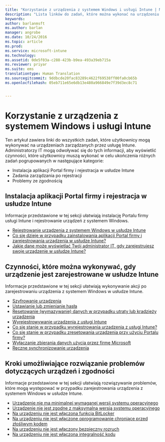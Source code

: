 ```yaml
---
title: "Korzystanie z urządzenia z systemem Windows i usługi Intune | Microsoft Intune"
description: "Lista linków do zadań, które można wykonać na urządzeniu z systemem Windows, gdy urządzenie zostało zarejestrowane w usłudze Intune"
keywords: 
author: barlanmsft
ms.author: barlan
manager: angrobe
ms.date: 10/24/2016
ms.topic: article
ms.prod: 
ms.service: microsoft-intune
ms.technology: 
ms.assetid: 0de5f03a-c288-423b-b9ea-493a39eb715a
ms.reviewer: priyar
ms.suite: ems
translationtype: Human Translation
ms.sourcegitcommit: 9ddbcde20fac83289c4622f69538ff00fa0cb65b
ms.openlocfilehash: 05eb711e65e6db13e480a966849e7f39d3ec8c71


---
```


# <a name="using-your-windows-device-with-intune"></a>Korzystanie z urządzenia z systemem Windows i usługi Intune

Ten artykuł zawiera linki do wszystkich zadań, które użytkownicy mogą wykonywać na urządzeniach zarządzanych przez usługę Intune. Administratorzy IT mogą odwoływać się do tych informacji, aby wyświetlić czynności, które użytkownicy muszą wykonać w celu ukończenia różnych zadań pogrupowanych w następujące kategorie:
- Instalacja aplikacji Portal firmy i rejestracja w usłudze Intune
- Zadania zarządzania po rejestracji
- Problemy ze zgodnością

## <a name="company-portal-app-installation-and-intune-enrollment"></a>Instalacja aplikacji Portal firmy i rejestracja w usłudze Intune

Informacje przedstawione w tej sekcji ułatwiają instalację Portalu firmy usługi Intune i rejestrowanie urządzeń z systemem Windows.

- [Rejestrowanie urządzenia z systemem Windows w usłudze Intune](enroll-your-device-in-intune-windows.md)
- [Co się dzieje w przypadku zainstalowania aplikacji Portal firmy i zarejestrowania urządzenia w usłudze Intune?](what-happens-if-you-install-the-company-portal-app-and-enroll-your-device-in-intune-windows.md)
- [Jakie dane może wyświetlać Twój administrator IT, gdy zarejestrujesz swoje urządzenie w usłudze Intune?](what-can-your-it-administrator-see-when-you-enroll-your-device-in-intune-windows.md)

## <a name="things-users-can-do-when-their-device-is-enrolled-in-intune"></a>Czynności, które można wykonywać, gdy urządzenie jest zarejestrowane w usłudze Intune

Informacje przedstawione w tej sekcji ułatwiają wykonywanie akcji po zarejestrowaniu urządzenia z systemem Windows w usłudze Intune.

- [Szyfrowanie urządzenia](encrypt-your-device-windows.md)
- [Ustawianie lub zmienianie hasła](set-or-change-your-password-windows.md)
- [Resetowanie (wymazywanie) danych w przypadku utraty lub kradzieży urządzenia](reset-erase-your-lost-or-stolen-device-windows.md)
- [Wyrejestrowywanie urządzenia z usługi Intune](unenroll-your-device-from-intune-windows.md)
- [Co się stanie w przypadku wyrejestrowania urządzenia z usługi Intune?](what-happens-if-you-unenroll-your-device-from-intune-windows.md)
- [Co się stanie w przypadku zresetowania urządzenia przy użyciu Portalu firmy?](what-happens-if-you-reset-your-device-using-the-company-portal-windows.md)
- [Wyłączanie zbierania danych użycia przez firmę Microsoft](turn-off-microsoft-usage-data-collection-windows.md)
- [Ręczne synchronizowanie urządzenia](sync-your-device-manually-windows.md)

## <a name="steps-to-fix-device-and-compliance-issues"></a>Kroki umożliwiające rozwiązanie problemów dotyczących urządzeń i zgodności

Informacje przedstawione w tej sekcji ułatwiają rozwiązywanie problemów, które mogą występować w przypadku zarejestrowania urządzenia z systemem Windows w usłudze Intune.

- [Urządzenie nie ma minimalnej wymaganej wersji systemu operacyjnego](device-doesnt-have-the-required-minimum-operating-system-version-windows.md)
- [Urządzenie nie jest zgodne z maksymalną wersją systemu operacyjnego](device-doesnt-comply-with-maximum-operating-system-version-windows.md)
- [Na urządzeniu nie jest włączona funkcja BitLocker](device-doesnt-have-bitlocker-enabled-windows.md)
- [Na urządzeniu nie jest włączone oprogramowanie chroniące przed złośliwym kodem](device-doesnt-have-antimalware-software-enabled-windows.md)
- [Na urządzeniu nie jest włączony bezpieczny rozruch](device-doesnt-have-secure-boot-enabled-windows.md)
- [Na urządzeniu nie jest włączona integralność kodu](device-doesnt-have-code-integrity-enabled-windows.md)



<!--HONumber=Nov16_HO1-->


